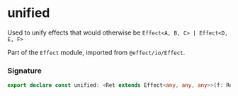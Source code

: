 # unified

Used to unify effects that would otherwise be `Effect<A, B, C> | Effect<D, E, F>`

Part of the `Effect` module, imported from `@effect/io/Effect`.

### Signature

```typescript
export declare const unified: <Ret extends Effect<any, any, any>>(f: Ret) => Effect.Unify<Ret>
```

